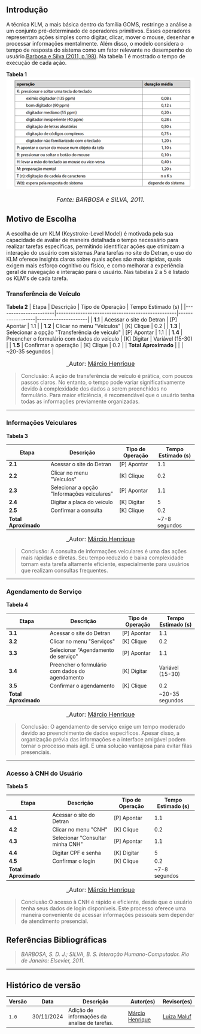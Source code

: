
## Introdução

A técnica KLM, a mais básica dentro da família GOMS, restringe a análise a um conjunto pré-determinado de operadores primitivos. Esses operadores representam ações simples como digitar, clicar, mover o mouse, desenhar e processar informações mentalmente. Além disso, o modelo considera o tempo de resposta do sistema como um fator relevante no desempenho do usuário.[Barbosa e Silva (2011, p.198)](../referencias/klm.png). Na tabela 1 é mostrado o tempo de execução de cada ação.

**Tabela 1**
![HTA](../referencias/tabelaKLM.png)
<font size="3"><p style="text-align: center">_Fonte: BARBOSA e SILVA, 2011._<a id=anchor_1 href="#REF1"></a></p></font>

## Motivo de Escolha

A escolha de um KLM (Keystroke-Level Model) é motivada pela sua capacidade de avaliar de maneira detalhada o tempo necessário para realizar tarefas específicas, permitindo identificar ações que otimizam a interação do usuário com sistemas.Para tarefas no site do Detran, o uso do KLM oferece insights claros sobre quais ações são mais rápidas, quais exigem mais esforço cognitivo ou físico, e como melhorar a experiência geral de navegação e interação para o usuário. Nas tabelas 2 a 5 é listado os KLM's de cada tarefa.

###  Transferência de Veículo

**Tabela 2**
| Etapa                 | Descrição                                          | Tipo de Operação | Tempo Estimado (s) |
|-----------------------|--------------------------------------------------|------------------|---------------------|
| **1.1**              | Acessar o site do Detran                          | [P] Apontar      | 1.1                 |
| **1.2**              | Clicar no menu "Veículos"                         | [K] Clique       | 0.2                 |
| **1.3**              | Selecionar a opção "Transferência de veículo"     | [P] Apontar      | 1.1                 |
| **1.4**              | Preencher o formulário com dados do veículo       | [K] Digitar      | Variável (15-30)    |
| **1.5**              | Confirmar a operação                              | [K] Clique       | 0.2                 |
| **Total Aproximado** |                                                    |                  | ~20-35 segundos     |

<font size="3"><p style="text-align: center">_Autor: [Márcio Henrique](https://github.com/DeM4rcio)<a id=anchor_1 href="#REF1"></a></p></font>


>Conclusão: A ação de transferência de veículo é prática, com poucos passos claros. No entanto, o tempo pode variar significativamente devido à complexidade dos dados a serem preenchidos no formulário. Para maior eficiência, é recomendável que o usuário tenha todas as informações previamente organizadas.

---

###  Informações Veiculares

**Tabela 3**

| Etapa                 | Descrição                                          | Tipo de Operação | Tempo Estimado (s) |
|-----------------------|--------------------------------------------------|------------------|---------------------|
| **2.1**              | Acessar o site do Detran                          | [P] Apontar      | 1.1                 |
| **2.2**              | Clicar no menu "Veículos"                         | [K] Clique       | 0.2                 |
| **2.3**              | Selecionar a opção "Informações veiculares"       | [P] Apontar      | 1.1                 |
| **2.4**              | Digitar a placa do veículo                        | [K] Digitar      | 5                   |
| **2.5**              | Confirmar a consulta                              | [K] Clique       | 0.2                 |
| **Total Aproximado** |                                                    |                  | ~7-8 segundos       |

<font size="3"><p style="text-align: center">_Autor: [Márcio Henrique](https://github.com/DeM4rcio)<a id=anchor_1 href="#REF1"></a></p></font>

>Conclusão: A consulta de informações veiculares é uma das ações mais rápidas e diretas. Seu tempo reduzido e baixa complexidade tornam esta tarefa altamente eficiente, especialmente para usuários que realizam consultas frequentes.


---

### Agendamento de Serviço

**Tabela 4**

| Etapa                 | Descrição                                          | Tipo de Operação | Tempo Estimado (s) |
|-----------------------|--------------------------------------------------|------------------|---------------------|
| **3.1**              | Acessar o site do Detran                          | [P] Apontar      | 1.1                 |
| **3.2**              | Clicar no menu "Serviços"                         | [K] Clique       | 0.2                 |
| **3.3**              | Selecionar "Agendamento de serviço"               | [P] Apontar      | 1.1                 |
| **3.4**              | Preencher o formulário com dados do agendamento  | [K] Digitar      | Variável (15-30)    |
| **3.5**              | Confirmar o agendamento                           | [K] Clique       | 0.2                 |
| **Total Aproximado** |                                                    |                  | ~20-35 segundos     |

<font size="3"><p style="text-align: center">_Autor: [Márcio Henrique](https://github.com/DeM4rcio)<a id=anchor_1 href="#REF1"></a></p></font>

>Conclusão: O agendamento de serviço exige um tempo moderado devido ao preenchimento de dados específicos. Apesar disso, a organização prévia das informações e a interface amigável podem tornar o processo mais ágil. É uma solução vantajosa para evitar filas presenciais.


---

### Acesso à CNH do Usuário

**Tabela 5**

| Etapa                 | Descrição                                          | Tipo de Operação | Tempo Estimado (s) |
|-----------------------|--------------------------------------------------|------------------|---------------------|
| **4.1**              | Acessar o site do Detran                          | [P] Apontar      | 1.1                 |
| **4.2**              | Clicar no menu "CNH"                              | [K] Clique       | 0.2                 |
| **4.3**              | Selecionar "Consultar minha CNH"                  | [P] Apontar      | 1.1                 |
| **4.4**              | Digitar CPF e senha                               | [K] Digitar      | 5                   |
| **4.5**              | Confirmar o login                                 | [K] Clique       | 0.2                 |
| **Total Aproximado** |                                                    |                  | ~7-8 segundos       |

<font size="3"><p style="text-align: center">_Autor: [Márcio Henrique](https://github.com/DeM4rcio)<a id=anchor_1 href="#REF1"></a></p></font>

> Conclusão:O acesso à CNH é rápido e eficiente, desde que o usuário tenha seus dados de login disponíveis. Este processo oferece uma maneira conveniente de acessar informações pessoais sem depender de atendimento presencial.




## __Referências Bibliográficas__

> _BARBOSA, S. D. J.; SILVA, B. S. Interação Humano-Computador. Rio de Janeiro: Elsevier, 2011._


---
## __Histórico de versão__

| Versão |    Data    |      Descrição      |             Autor(es)                        |Revisor(es)|
|--------|------------|---------------------|----------------------------------------------|---------|
| `1.0`  | 30/11/2024 | Adição de informações da analise de tarefas. | [Márcio Henrique](https://github.com/DeM4rcio)|[Luiza Maluf](https://github.com/LuizaMaluf)|
